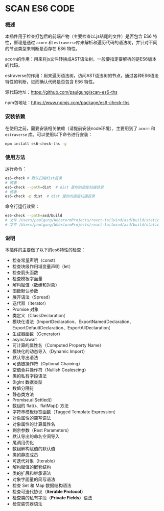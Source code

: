 # SCAN ES6 CODE

### 概述

本插件用于检查打包后的前端产物（主要检查以.js结尾的文件）是否包含 ES6 特性，原理是通过 `acorn` 和 `estraverse`库来解析和遍历代码的语法树，并针对不同的节点类型来判断是否存在 ES6 特性。

acorn的作用：用来将js文件转换成AST语法树，一般要指定要解析的是ES6版本的代码。

estraverse的作用：用来遍历语法树，访问AST语法树的节点，通过各种ES6语法特性的判断，进而确认代码是否包含 ES6 特性。

源代码地址：https://github.com/paulgung/scan-es6-ths

npm包地址：https://www.npmjs.com/package/es6-check-ths

### 安装依赖

在使用之前，需要安装相关依赖（请提前安装node环境），主要用到了 `acorn` 和 `estraverse` 库。可以使用以下命令进行安装：

```sh
npm install es6-check-ths -g
```

### 使用方法

运行命令：

```sh
es6-check # 默认扫描dist目录
# 或者
es6-check --path=dist  # dist 是你的指定扫描目录
# 或者
es6-check -p dist  # dist 是你的指定扫描目录
```

命令行运行效果：

```sh
es6-check --path=asd/build
# 文件 /Users/paulgung/WebstormProjects/react-tailwind/asd/build/static/js/787.d9fdfb85.chunk.js 中包含 ES6 语法
# 文件 /Users/paulgung/WebstormProjects/react-tailwind/asd/build/static/js/main.57eda49b.js 中包含 ES6 语法
```

### 说明

本插件的主要做了以下的es6特性的检查：

- 检查常量声明（const）
- 检查块级作用域变量声明（let）
- 检查箭头函数
- 检查模板字面量
- 解构赋值（数组和对象）
- 函数默认参数
- 展开语法（Spread）
- 迭代器（Iterator）
- Promise 对象
- 类定义（ClassDeclaration）
- 模块化语法（ImportDeclaration、ExportNamedDeclaration、ExportDefaultDeclaration、ExportAllDeclaration）
- 生成器函数（Generator）
- async/await
- 可计算的属性名（Computed Property Name）
- 模块化的动态导入（Dynamic Import）
- 默认导出语法
- 可选链操作符（Optional Chaining）
- 空值合并操作符（Nullish Coalescing）
- 类的私有字段语法
- BigInt 数据类型
- 数值分隔符
- 静态类方法
- Promise.allSettled()
- 数组的 flat()、flatMap() 方法
- 字符串模板标签函数（Tagged Template Expression）
- 对象属性的简写语法
- 对象属性的计算属性名
- 剩余参数（Rest Parameters）
- 默认导出的命名空间导入
- 尾调用优化
- 数组解构赋值的默认值
- 类的静态成员
- 可迭代对象（Iterable）
- 解构赋值的嵌套结构
- 类的扩展和继承语法
- 对象字面量的简写语法
- 检查 Set 和 Map 数据结构语法
- 检查可迭代协议（**Iterable Protocol**）
- 检查类的私有字段（**Private Fields**）语法
- 检查装饰器语法